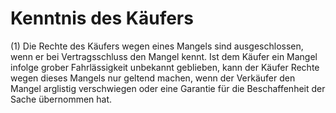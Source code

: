 # Kenntnis des Käufers

(1) Die Rechte des Käufers wegen eines Mangels sind ausgeschlossen, wenn er bei Vertragsschluss den Mangel kennt. Ist dem Käufer ein Mangel infolge grober Fahrlässigkeit unbekannt geblieben, kann der Käufer Rechte wegen dieses Mangels nur geltend machen, wenn der Verkäufer den Mangel arglistig verschwiegen oder eine Garantie für die Beschaffenheit der Sache übernommen hat.